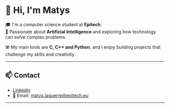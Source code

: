 # 👋 Hi, I'm Matys

🎓 I'm a computer science student at **Epitech**.  
🤖 Passionate about **Artificial Intelligence** and exploring how technology can solve complex problems.  

🛠 My main tools are **C, C++ and Python**, and I enjoy building projects that challenge my skills and creativity.  

---

## 📫 Contact

- [Linkedin](https://www.linkedin.com/in/matys-laguerre-39560a2b1/)
- 📧 Email: matys.laguerre@epitech.eu

---
